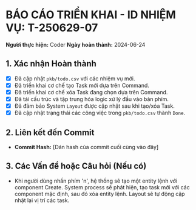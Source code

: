 # BÁO CÁO TRIỂN KHAI - ID NHIỆM VỤ: T-250629-07

**Người thực hiện:** Coder
**Ngày hoàn thành:** 2024-06-24

## 1. Xác nhận Hoàn thành
- [x] Đã cập nhật `pkb/todo.csv` với các nhiệm vụ mới.
- [x] Đã triển khai cơ chế tạo Task mới dựa trên Command.
- [x] Đã triển khai cơ chế xóa Task đang chọn dựa trên Command.
- [x] Đã tái cấu trúc và tập trung hóa logic xử lý đầu vào bàn phím.
- [x] Đã đảm bảo System `Layout` được cập nhật sau khi tạo/xóa Task.
- [x] Đã cập nhật trạng thái các công việc trong `pkb/todo.csv` thành `Done`.

## 2. Liên kết đến Commit
- **Commit Hash:** [Dán hash của commit cuối cùng vào đây]

## 3. Các Vấn đề hoặc Câu hỏi (Nếu có)
- Khi người dùng nhấn phím 'n', hệ thống sẽ tạo một entity lệnh với component Create. System process sẽ phát hiện, tạo task mới với các component mặc định, sau đó xóa entity lệnh. Layout sẽ tự động cập nhật lại vị trí các task. 